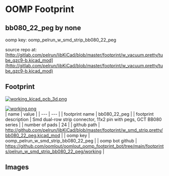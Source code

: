 # OOMP Footprint  
## bb080_22_peg  by none  
  
oomp key: oomp_pelrun_w_smd_strip_bb080_22_peg  
  
source repo at: [http://gitlab.com/pelrun/libKiCad/blob/master/footprint/w_vacuum.pretty/tube_gzc9-b.kicad_mod](http://gitlab.com/pelrun/libKiCad/blob/master/footprint/w_vacuum.pretty/tube_gzc9-b.kicad_mod)  
## Footprint  
  
[![working_kicad_pcb_3d.png](working_kicad_pcb_3d_600.png)](working_kicad_pcb_3d.png)  
  
[![working.png](working_600.png)](working.png)  
| name | value | 
| --- | --- | 
| footprint name | bb080_22_peg | 
| footprint description | Smd dual-row strip connector, 11x2 pin with pegs, GCT BB080 series | 
| number of pads | 24 | 
| github path | http://github.com/pelrun/libKiCad/blob/master/footprint/w_smd_strip.pretty/bb080_22_peg.kicad_mod | 
| oomp key | oomp_pelrun_w_smd_strip_bb080_22_peg | 
| oomp bot github | https://github.com/oomlout/oomlout_oomp_footprint_bot/tree/main/footprints/pelrun_w_smd_strip_bb080_22_peg/working | 
## Images  
